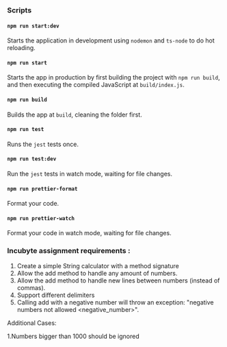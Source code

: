 ### Scripts

#### `npm run start:dev`

Starts the application in development using `nodemon` and `ts-node` to do hot reloading.

#### `npm run start`

Starts the app in production by first building the project with `npm run build`, and then executing the compiled JavaScript at `build/index.js`.

#### `npm run build`

Builds the app at `build`, cleaning the folder first.

#### `npm run test`

Runs the `jest` tests once.

#### `npm run test:dev`

Run the `jest` tests in watch mode, waiting for file changes.

#### `npm run prettier-format`

Format your code.

#### `npm run prettier-watch`

Format your code in watch mode, waiting for file changes.

### Incubyte assignment requirements :

1. Create a simple String calculator with a method signature
2. Allow the add method to handle any amount of numbers.
3. Allow the add method to handle new lines between numbers (instead of commas).
4. Support different delimiters
5. Calling add with a negative number will throw an exception: "negative numbers not allowed <negative_number>".

Additional Cases:

1.Numbers bigger than 1000 should be ignored